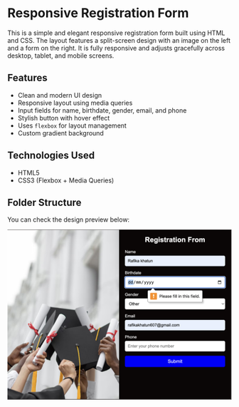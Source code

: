 # Responsive Registration Form

This is a simple and elegant responsive registration form built using HTML and CSS. The layout features a split-screen design with an image on the left and a form on the right. It is fully responsive and adjusts gracefully across desktop, tablet, and mobile screens.

## Features

- Clean and modern UI design
- Responsive layout using media queries
- Input fields for name, birthdate, gender, email, and phone
- Stylish button with hover effect
- Uses `flexbox` for layout management
- Custom gradient background

## Technologies Used

- HTML5
- CSS3 (Flexbox + Media Queries)

## Folder Structure       
You can check the design preview below:

![Form Screenshot](./assets/Desktop-view.png)
